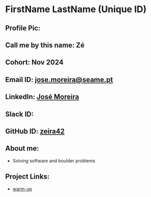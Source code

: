 # FirstName LastName (Unique ID)
## Profile Pic:
## Call me by this name: Zé
## Cohort: Nov 2024
## Email ID: jose.moreira@seame.pt
## LinkedIn: [José Moreira](https://linkedin.com/in/zeira)
## Slack ID: 
## GitHub ID: [zeira42](https://github.com/zeira42)
## About me:
- Solving software and boulder problems
## Project Links:
- [warm-up](https://github.com/zeira42/SEA-ME-warm-up)
